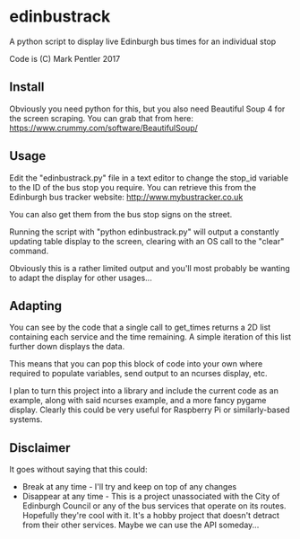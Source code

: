 # edinbustrack
A python script to display live Edinburgh bus times for an individual stop

Code is (C) Mark Pentler 2017

## Install

Obviously you need python for this, but you also need Beautiful Soup 4 for the screen scraping. You can grab that from here:
https://www.crummy.com/software/BeautifulSoup/

## Usage

Edit the "edinbustrack.py" file in a text editor to change the stop_id variable to the ID of the bus stop you require. You can retrieve this from the Edinburgh bus tracker website:
http://www.mybustracker.co.uk

You can also get them from the bus stop signs on the street.

Running the script with "python edinbustrack.py" will output a constantly updating table display to the screen, clearing with an OS call to the "clear" command.

Obviously this is a rather limited output and you'll most probably be wanting to adapt the display for other usages...

## Adapting

You can see by the code that a single call to get_times returns a 2D list containing each service and the time remaining. A simple iteration of this list further down displays the data.

This means that you can pop this block of code into your own where required to populate variables, send output to an ncurses display, etc.

I plan to turn this project into a library and include the current code as an example, along with said ncurses example, and a more fancy pygame display. Clearly this could be very useful for Raspberry Pi or similarly-based systems.

## Disclaimer

It goes without saying that this could:

* Break at any time - I'll try and keep on top of any changes
* Disappear at any time - This is a project unassociated with the City of Edinburgh Council or any of the bus services that operate on its routes. Hopefully they're cool with it. It's a hobby project that doesn't detract from their other services. Maybe we can use the API someday...
